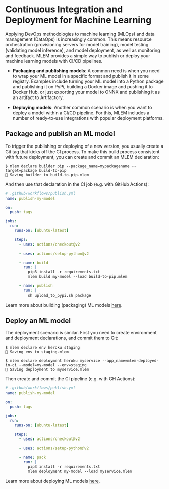 # Continuous Integration and Deployment for Machine Learning

Applying DevOps methodologies to machine learning (MLOps) and data management
(DataOps) is increasingly common. This means resource orchestration
(provisioning servers for model training), model testing (validating model
inference), and model deployment, as well as monitoring and feedback. MLEM
provides a simple way to publish or deploy your machine learning models with
CI/CD pipelines.

- **Packaging and publishing models**: A common need is when you need to wrap
  your ML model in a specific format and publish it in some registry. Examples
  include turning your ML model into a Python package and publishing it on PyPi,
  building a Docker image and pushing it to Docker Hub, or just exporting your
  model to ONNX and publishing it as an artifact to Artifactory.

- **Deploying models**: Another common scenario is when you want to deploy a
  model within a CI/CD pipeline. For this, MLEM includes a number of
  ready-to-use integrations with popular deployment platforms.

## Package and publish an ML model

To trigger the publishing or deploying of a new version, you usually create a
Git tag that kicks off the CI process. To make this build process consistent
with future deployment, you can create and commit an MLEM declaration:

```cli
$ mlem declare builder pip --package_name=mypackagename --target=package build-to-pip
💾 Saving builder to build-to-pip.mlem
```

And then use that declaration in the CI job (e.g. with GitHub Actions):

```yaml
# .github/workflows/publish.yml
name: publish-my-model

on:
  push: tags

jobs:
  run:
    runs-on: [ubuntu-latest]

    steps:
      - uses: actions/checkout@v2

      - uses: actions/setup-python@v2

      - name: build
        run: |
          pip3 install -r requirements.txt
          mlem build my-model --load build-to-pip.mlem

      - name: publish
        run: |
          sh upload_to_pypi.sh package
```

Learn more about building (packaging) ML models
[here](/doc/get-started/building).

## Deploy an ML model

The deployment scenario is similar. First you need to create environment and
deployment declarations, and commit them to Git:

```cli
$ mlem declare env heroku staging
💾 Saving env to staging.mlem

$ mlem declare deployment heroku myservice --app_name=mlem-deployed-in-ci --model=my-model --env=staging
💾 Saving deployment to myservice.mlem
```

Then create and commit the CI pipeline (e.g. with GH Actions):

```yaml
# .github/workflows/publish.yml
name: publish-my-model

on:
  push: tags

jobs:
  run:
    runs-on: [ubuntu-latest]

    steps:
      - uses: actions/checkout@v2

      - uses: actions/setup-python@v2

      - name: pack
        run: |
          pip3 install -r requirements.txt
          mlem deployment my-model --load myservice.mlem
```

Learn more about deploying ML models [here](/doc/get-started/deploying).
